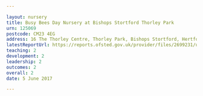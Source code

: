 ```yaml
---

layout: nursery
title: Busy Bees Day Nursery at Bishops Stortford Thorley Park
urn: 125069
postcode: CM23 4EG
address: 16 The Thorley Centre, Thorley Park, Bishops Stortford, Hertfordshire, CM23 4EG
latestReportUrl: https://reports.ofsted.gov.uk/provider/files/2699231/urn/125069.pdf
teaching: 2
development: 2
leadership: 2
outcomes: 2
overall: 2
date: 5 June 2017

---
```

